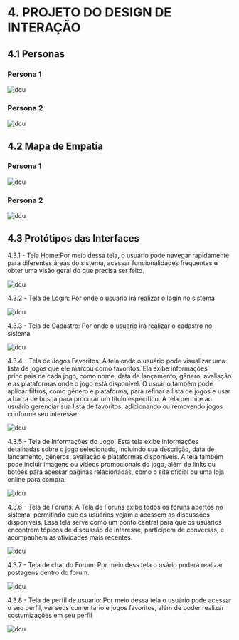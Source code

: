 # 4. PROJETO DO DESIGN DE INTERAÇÃO

## 4.1 Personas

### Persona 1
![dcu](../src/personas/gustavo_silva.png)

### Persona 2
![dcu](../src/personas/luiza_gomes.png)


## 4.2 Mapa de Empatia
### Persona 1
![dcu](../src/mapa_de_empatia/Gustavo_Mapa.jpg)

### Persona 2
![dcu](../src/mapa_de_empatia/Luiza_Mapa.jpg)


## 4.3 Protótipos das Interfaces

  4.3.1 - Tela Home:Por meio dessa tela, o usuário pode navegar rapidamente para diferentes áreas do sistema, acessar funcionalidades frequentes e obter uma visão geral do que precisa ser feito.
  
![dcu](../src/prototipo_site/Home.png)

  4.3.2 - Tela de Login: Por onde o usuario irá realizar o login no sistema
  
![dcu](../src/prototipo_site/login.png)

  4.3.3 - Tela de Cadastro: Por onde o usuario irá realizar o cadastro no sistema
  
![dcu](../src/prototipo_site/cadastro.png)

  4.3.4 - Tela de Jogos Favoritos: A tela onde o usuário pode visualizar uma lista de jogos que ele marcou como favoritos. Ela exibe informações principais de cada jogo, como nome, data de lançamento, gênero, avaliação e as plataformas onde o jogo está disponível. O usuário também pode aplicar filtros, como gênero e plataforma, para refinar a lista de jogos e usar a barra de busca para procurar um título específico. A tela permite ao usuário gerenciar sua lista de favoritos, adicionando ou removendo jogos conforme seu interesse.
  
![dcu](../src/prototipo_site/Favoritos.png)

  4.3.5 - Tela de Informações do Jogo: Esta tela exibe informações detalhadas sobre o jogo selecionado, incluindo sua descrição, data de lançamento, gêneros, avaliação e plataformas disponíveis. A tela também pode incluir imagens ou vídeos promocionais do jogo, além de links ou botões para acessar páginas relacionadas, como o site oficial ou uma loja online para compra.

![dcu](../src/prototipo_site/InfoJogos.png)

4.3.6 - Tela de Foruns: A Tela de Fóruns exibe todos os fóruns abertos no sistema, permitindo que os usuários vejam e acessem as discussões disponíveis. Essa tela serve como um ponto central para que os usuários encontrem tópicos de discussão de interesse, participem de conversas, e acompanhem as atividades mais recentes.

![dcu](../src/prototipo_site/Foruns.png)

4.3.7 - Tela de chat do Forum: Por meio dess tela o usário poderá realizar postagens dentro do forum.

![dcu](../src/prototipo_site/ConversaForum.png)

4.3.8 - Tela de perfil de usuario: Por meio dessa tela o usuário pode acessar o seu perfil, ver seus comentario e jogos favoritos, além de poder realizar costumizações em seu perfil

![dcu](../src/prototipo_site/Perfil.png)

